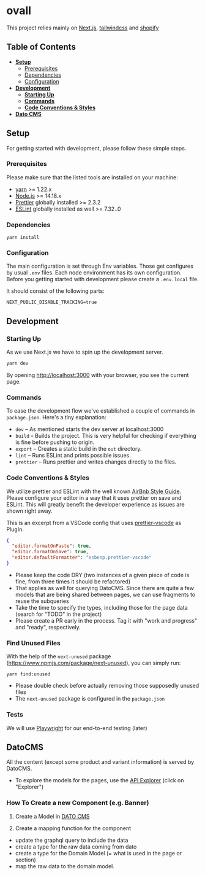 # ovall

This project relies mainly on [Next.js](https://nextjs.org/), [tailwindcss](https://tailwindcss.com/) and [shopify](https://shopify.com)

## Table of Contents

- [**Setup**](#Setup)
  - [Prerequisites](#Prerequisites)
  - [Dependencies](#Dependencies)
  - [Configuration](#Configuration)
- [**Development**](#Development)
  - [**Starting Up**](#StartingUp)
  - [**Commands**](#Commands)
  - [**Code Conventions & Styles**](#CodeConventions)
- [**Dato CMS**](#DatoCMS)

## Setup

For getting started with development, please follow these simple steps.

### Prerequisites

Please make sure that the listed tools are installed on your machine:

- [yarn](https://yarnpkg.com/) >= 1.22.x
- [Node.js](https://nodejs.org/en/) >= 14.18.x
- [Prettier](https://prettier.io/) globally installed >= 2.3.2
- [ESLint](https://eslint.org/) globally installed as well >= 7.32..0

### Dependencies

`yarn install`

### Configuration

The main configuration is set through Env variables. Those get configures by usual `.env` files. Each node environment has its own configuration.
Before you getting started with development please create a `.env.local` file.

It should consist of the following parts:

```
NEXT_PUBLIC_DISABLE_TRACKING=true
```

## Development

### Starting Up

As we use Next.js we have to spin up the development server.

```bash
yarn dev
```

By opening [http://localhost:3000](http://localhost:3000) with your browser, you see the current page.

### Commands

To ease the development flow we've established a couple of commands in `package.json`. Here's a tiny explanation:

- `dev` – As mentioned starts the dev server at localhost:3000
- `build` – Builds the project. This is very helpful for checking if everything is fine before pushing to origin.
- `export` – Creates a static build in the `out` directory.
- `lint` – Runs ESLint and prints possible issues.
- `prettier` – Runs prettier and writes changes directly to the files.

### Code Conventions & Styles

We utilize prettier and ESLint with the well known [AirBnb Style Guide](https://github.com/airbnb/javascript). Please configure your editor in a way that it uses prettier on save and ESLint. This will greatly benefit the developer experience as issues are shown right away.

This is an excerpt from a VSCode config that uses [prettier-vscode](https://github.com/prettier/prettier-vscode) as PlugIn.

```json
{
  "editor.formatOnPaste": true,
  "editor.formatOnSave": true,
  "editor.defaultFormatter": "esbenp.prettier-vscode"
}
```

- Please keep the code DRY (two instances of a given piece of code is fine, from three times it should be refactored)
- That applies as well for querying DatoCMS. Since there are quite a few models that are being shared between pages, we can use fragments to reuse the subqueries
- Take the time to specify the types, including those for the page data (search for "TODO" in the project)
- Please create a PR early in the process. Tag it with "work and progress" and "ready", respectively.

### Find Unused Files

With the help of the `next-unused` package (https://www.npmjs.com/package/next-unused), you can simply run:

```
yarn find:unused
```

- Please double check before actually removing those supposedly unused files
- The `next-unused` package is configured in the `package.json`

### Tests

We will use [Playwright](https://playwright.dev/docs/intro) for our end-to-end testing (later)

## DatoCMS

All the content (except some product and variant information) is served by DatoCMS.

- To explore the models for the pages, use the [API Explorer](https://ovall-shopify.admin.datocms.com/cda-explorer) (click on "Explorer")

### How To Create a new Component (e.g. Banner)

1. Create a Model in [DATO CMS](https://ovall-shopify.admin.datocms.com/admin/item_types)

2. Create a mapping function for the component

- update the graphql query to include the data
- create a type for the raw data coming from dato
- create a type for the Domain Model (= what is used in the page or section)
- map the raw data to the domain model.
